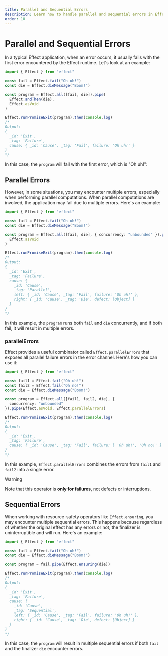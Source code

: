 ```yaml
---
title: Parallel and Sequential Errors
description: Learn how to handle parallel and sequential errors in Effect programming. Understand the behavior of error handling in scenarios involving parallel computations and sequential operations. Explore combinator `Effect.parallelErrors` to expose and handle multiple parallel failures efficiently.
order: 10
---
```


# Parallel and Sequential Errors

In a typical Effect application, when an error occurs, it usually fails with the first error encountered by the Effect runtime. Let's look at an example:

```ts twoslash
import { Effect } from "effect"

const fail = Effect.fail("Oh uh!")
const die = Effect.dieMessage("Boom!")

const program = Effect.all([fail, die]).pipe(
  Effect.andThen(die),
  Effect.asVoid
)

Effect.runPromiseExit(program).then(console.log)
/*
Output:
{
  _id: 'Exit',
  _tag: 'Failure',
  cause: { _id: 'Cause', _tag: 'Fail', failure: 'Oh uh!' }
}
*/
```

In this case, the `program` will fail with the first error, which is "Oh uh!":

## Parallel Errors

However, in some situations, you may encounter multiple errors, especially when performing parallel computations. When parallel computations are involved, the application may fail due to multiple errors. Here's an example:

```ts twoslash
import { Effect } from "effect"

const fail = Effect.fail("Oh uh!")
const die = Effect.dieMessage("Boom!")

const program = Effect.all([fail, die], { concurrency: "unbounded" }).pipe(
  Effect.asVoid
)

Effect.runPromiseExit(program).then(console.log)
/*
Output:
{
  _id: 'Exit',
  _tag: 'Failure',
  cause: {
    _id: 'Cause',
    _tag: 'Parallel',
    left: { _id: 'Cause', _tag: 'Fail', failure: 'Oh uh!' },
    right: { _id: 'Cause', _tag: 'Die', defect: [Object] }
  }
}
*/
```

In this example, the `program` runs both `fail` and `die` concurrently, and if both fail, it will result in multiple errors.

### parallelErrors

Effect provides a useful combinator called `Effect.parallelErrors` that exposes all parallel failure errors in the error channel. Here's how you can use it:

```ts twoslash
import { Effect } from "effect"

const fail1 = Effect.fail("Oh uh!")
const fail2 = Effect.fail("Oh no!")
const die = Effect.dieMessage("Boom!")

const program = Effect.all([fail1, fail2, die], {
  concurrency: "unbounded"
}).pipe(Effect.asVoid, Effect.parallelErrors)

Effect.runPromiseExit(program).then(console.log)
/*
Output:
{
  _id: 'Exit',
  _tag: 'Failure',
  cause: { _id: 'Cause', _tag: 'Fail', failure: [ 'Oh uh!', 'Oh no!' ] }
}
*/
```

In this example, `Effect.parallelErrors` combines the errors from `fail1` and `fail2` into a single error.

> [!WARNING]
> Note that this operator is **only for failures**, not defects or
> interruptions.

## Sequential Errors

When working with resource-safety operators like `Effect.ensuring`, you may encounter multiple sequential errors. This happens because regardless of whether the original effect has any errors or not, the finalizer is uninterruptible and will run. Here's an example:

```ts twoslash
import { Effect } from "effect"

const fail = Effect.fail("Oh uh!")
const die = Effect.dieMessage("Boom!")

const program = fail.pipe(Effect.ensuring(die))

Effect.runPromiseExit(program).then(console.log)
/*
Output:
{
  _id: 'Exit',
  _tag: 'Failure',
  cause: {
    _id: 'Cause',
    _tag: 'Sequential',
    left: { _id: 'Cause', _tag: 'Fail', failure: 'Oh uh!' },
    right: { _id: 'Cause', _tag: 'Die', defect: [Object] }
  }
}
*/
```

In this case, the `program` will result in multiple sequential errors if both `fail` and the finalizer `die` encounter errors.

